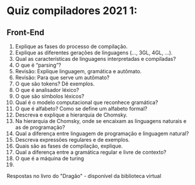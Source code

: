 # Quiz compiladores 2021 1:
## Front-End

1. Explique as fases do processo de compilação.
2. Explique as diferentes gerações de linguagens (..., 3GL, 4GL, ...).
3. Qual as características de linguagens interpretadas e compiladas?
4. O que é “parsing”?
5. Revisão: Explique linguagem, gramática e autômato.
6. Revisão: Para que serve um autômato?
7. O que são tokens? Dê exemplos.
8. O que é analisador léxico?
9. O que são símbolos léxicos?
10. Qual é o modelo computacional que reconhece gramática?
11. O que é alfabeto? Como se define um alfabeto formal?
12. Descreva e explique a hierarquia de Chomsky.
13. Na hierarquia de Chomsky, onde se encaixam as linguagens naturais e as de programação?
14. Qual a diferença entre linguagem de programação e linguagem natural?
15. Descreva expressões regulares e de exemplos.
16. Quais são as fases de compilação, explique.
17. Qual a diferença entre a gramática regular e livre de contexto?
18. O que é a máquina de turing
19. 

Respostas no livro do "Dragão" - disponível da biblioteca virtual

